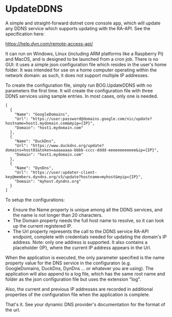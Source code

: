# UpdateDDNS

A simple and straight-forward dotnet core console app, which will update any DDNS 
service which supports updating with the RA-API.  See the specification here:

https://help.dyn.com/remote-access-api/

It can run on Windows, Linux (including ARM platforms like a Raspberry Pi) and MacOS, 
and is designed to be launched from a cron job.  There is no GUI: it uses a simple json 
configuration file which resides in the user's home folder.  It was intended for use on 
a home computer operating within the network domain: as such, it does not support 
multiple IP addresses.

To create the configuration file, simply run BOG.UpdateDDNS with no parameters the 
first time.  It will create the configuration file with three DDNS services using sample
entries.  In most cases, only one is needed.

```
[
  {
    "Name": "GoogleDomains",
    "Url": "https://user:password@domains.google.com/nic/update?hostname=host1.mydomain.com&myip={IP}",
    "Domain": "host1.mydomain.com"
  },
  {
    "Name": "DuckDns",
    "Url": "https://www.duckdns.org/update?domains=host01&token=aaaaaaaa-bbbb-cccc-dddd-eeeeeeeeeeee&ip={IP}",
    "Domain": "host1.mydomain.com"
  },
  {
    "Name": "DynDns",
    "Url": "https://user:updater-client-key@members.dyndns.org/v3/update?hostname=myhost&myip={IP}",
    "Domain": "myhost.dyndns.org"
  }
]
```

To setup the configurations:

- Ensure the Name property is unique among all the DDNS services, and the name is not longer than 20 characters.
- The Domain property needs the full host name to resolve, so it can look up the current registered IP.
- The Url property represents the call to the DDNS service RA-API endpoint, complete with credentials needed for updating the domain's IP address.  Note: only one address is supported.  It also contains a placeholder {IP}, where the current IP address appears in the Url.

When the application is executed, the only parameter specified is the name property value
for the DNS service in the configuraton (e.g. GoogleDomains, DuckDns, DynDns ... or whatever 
you are using).  The application will also append to a log file, which has the same root name 
and folder as the json configuration file but uses the extension "log".

Also, the current and previous IP addresses are recorded in additional properties of the 
configuration file when the application is complete.

That's it.  See your dynamic DNS provider's documentation for the format of the url.

